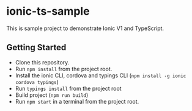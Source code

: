 # ionic-ts-sample
This is sample project to demonstrate Ionic V1 and TypeScript.

## Getting Started
* Clone this repository.
* Run `npm install` from the project root.
* Install the ionic CLI, cordova and typings CLI (`npm install -g ionic cordova typings`)
* Run `typings install` from the project root
* Build project (`npm run build`)
* Run `npm start` in a terminal from the project root.